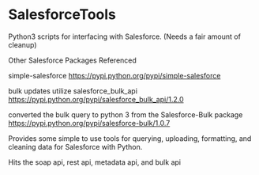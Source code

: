 # SalesforceTools
Python3 scripts for interfacing with Salesforce.  (Needs a fair amount of cleanup)

Other Salesforce Packages Referenced 

simple-salesforce
https://pypi.python.org/pypi/simple-salesforce

bulk updates utilize salesforce_bulk_api
https://pypi.python.org/pypi/salesforce_bulk_api/1.2.0

converted the bulk query to python 3 from the Salesforce-Bulk package
https://pypi.python.org/pypi/salesforce-bulk/1.0.7


Provides some simple to use tools for querying, uploading, formatting, and cleaning data for Salesforce with Python.

Hits the soap api, rest api, metadata api, and bulk api

